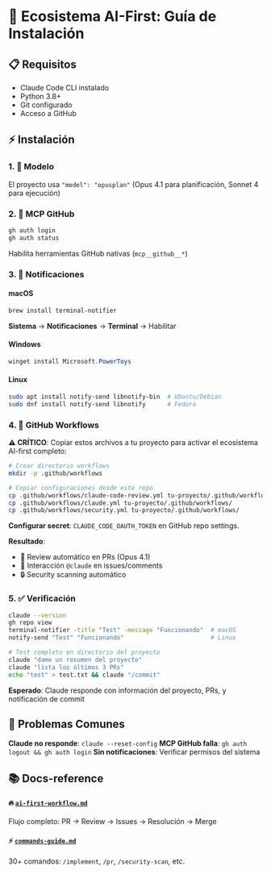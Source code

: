 # 🚀 Ecosistema AI-First: Guía de Instalación

## 📋 Requisitos

- Claude Code CLI instalado
- Python 3.8+ 
- Git configurado
- Acceso a GitHub

## ⚡ Instalación

### 1. 🤖 Modelo
El proyecto usa `"model": "opusplan"` (Opus 4.1 para planificación, Sonnet 4 para ejecución)

### 2. 🔗 MCP GitHub
```bash
gh auth login
gh auth status
```
Habilita herramientas GitHub nativas (`mcp__github__*`)

### 3. 🔔 Notificaciones

#### macOS
```bash
brew install terminal-notifier
```
**Sistema** → **Notificaciones** → **Terminal** → Habilitar

#### Windows
```powershell
winget install Microsoft.PowerToys
```

#### Linux
```bash
sudo apt install notify-send libnotify-bin  # Ubuntu/Debian
sudo dnf install notify-send libnotify      # Fedora
```

### 4. 🔧 GitHub Workflows

**⚠️ CRÍTICO**: Copiar estos archivos a tu proyecto para activar el ecosistema AI-first completo:

```bash
# Crear directorio workflows
mkdir -p .github/workflows

# Copiar configuraciones desde este repo
cp .github/workflows/claude-code-review.yml tu-proyecto/.github/workflows/
cp .github/workflows/claude.yml tu-proyecto/.github/workflows/
cp .github/workflows/security.yml tu-proyecto/.github/workflows/
```

**Configurar secret**: `CLAUDE_CODE_OAUTH_TOKEN` en GitHub repo settings.

**Resultado**: 
- 🤖 Review automático en PRs (Opus 4.1)
- 💬 Interacción `@claude` en issues/comments
- 🔒 Security scanning automático

### 5. ✅ Verificación

```bash
claude --version
gh repo view
terminal-notifier -title "Test" -message "Funcionando"  # macOS
notify-send "Test" "Funcionando"                        # Linux

# Test completo en directorio del proyecto
claude "dame un resumen del proyecto"
claude "lista los últimos 3 PRs"
echo "test" > test.txt && claude "/commit"
```

**Esperado**: Claude responde con información del proyecto, PRs, y notificación de commit

## 🚨 Problemas Comunes

**Claude no responde**: `claude --reset-config`
**MCP GitHub falla**: `gh auth logout && gh auth login`
**Sin notificaciones**: Verificar permisos del sistema

## 📚 Docs-reference

#### 🔥 [`ai-first-workflow.md`](ai-first-workflow.md)
Flujo completo: PR → Review → Issues → Resolución → Merge

#### ⚡ [`commands-guide.md`](commands-guide.md)  
30+ comandos: `/implement`, `/pr`, `/security-scan`, etc.


